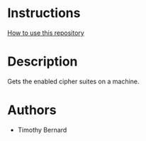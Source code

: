 # Instructions
[How to use this repository](../../README.md)

# Description
Gets the enabled cipher suites on a machine.


# Authors
* Timothy Bernard